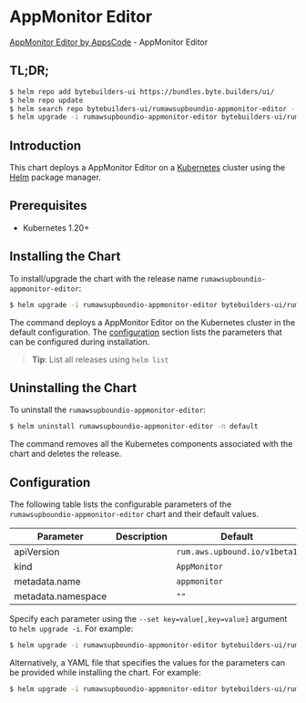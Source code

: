 # AppMonitor Editor

[AppMonitor Editor by AppsCode](https://byte.builders) - AppMonitor Editor

## TL;DR;

```bash
$ helm repo add bytebuilders-ui https://bundles.byte.builders/ui/
$ helm repo update
$ helm search repo bytebuilders-ui/rumawsupboundio-appmonitor-editor --version=v0.4.18
$ helm upgrade -i rumawsupboundio-appmonitor-editor bytebuilders-ui/rumawsupboundio-appmonitor-editor -n default --create-namespace --version=v0.4.18
```

## Introduction

This chart deploys a AppMonitor Editor on a [Kubernetes](http://kubernetes.io) cluster using the [Helm](https://helm.sh) package manager.

## Prerequisites

- Kubernetes 1.20+

## Installing the Chart

To install/upgrade the chart with the release name `rumawsupboundio-appmonitor-editor`:

```bash
$ helm upgrade -i rumawsupboundio-appmonitor-editor bytebuilders-ui/rumawsupboundio-appmonitor-editor -n default --create-namespace --version=v0.4.18
```

The command deploys a AppMonitor Editor on the Kubernetes cluster in the default configuration. The [configuration](#configuration) section lists the parameters that can be configured during installation.

> **Tip**: List all releases using `helm list`

## Uninstalling the Chart

To uninstall the `rumawsupboundio-appmonitor-editor`:

```bash
$ helm uninstall rumawsupboundio-appmonitor-editor -n default
```

The command removes all the Kubernetes components associated with the chart and deletes the release.

## Configuration

The following table lists the configurable parameters of the `rumawsupboundio-appmonitor-editor` chart and their default values.

|     Parameter      | Description |                 Default                 |
|--------------------|-------------|-----------------------------------------|
| apiVersion         |             | <code>rum.aws.upbound.io/v1beta1</code> |
| kind               |             | <code>AppMonitor</code>                 |
| metadata.name      |             | <code>appmonitor</code>                 |
| metadata.namespace |             | <code>""</code>                         |


Specify each parameter using the `--set key=value[,key=value]` argument to `helm upgrade -i`. For example:

```bash
$ helm upgrade -i rumawsupboundio-appmonitor-editor bytebuilders-ui/rumawsupboundio-appmonitor-editor -n default --create-namespace --version=v0.4.18 --set apiVersion=rum.aws.upbound.io/v1beta1
```

Alternatively, a YAML file that specifies the values for the parameters can be provided while
installing the chart. For example:

```bash
$ helm upgrade -i rumawsupboundio-appmonitor-editor bytebuilders-ui/rumawsupboundio-appmonitor-editor -n default --create-namespace --version=v0.4.18 --values values.yaml
```
